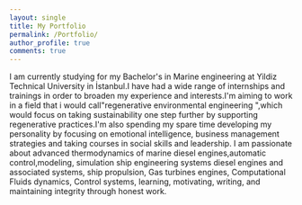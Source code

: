 ```yaml
---
layout: single
title: My Portfolio
permalink: /Portfolio/
author_profile: true
comments: true
---
```

 I am currently studying for my Bachelor's in Marine engineering at Yildiz Technical University in İstanbul.I have had a wide range of internships and trainings in order to broaden my experience and interests.I'm aiming to work in a field that i would call"regenerative environmental engineering ",which would focus on taking sustainability one step further by supporting regenerative practices.I'm also spending my spare time developing my personality by focusing on emotional intelligence, business management strategies and taking courses in social skills and leadership. I am passionate about advanced thermodynamics of marine diesel engines,automatic control,modeling, simulation ship engineering systems diesel engines and associated systems, ship propulsion, Gas turbines engines, Computational Fluids dynamics, Control systems, learning, motivating, writing, and maintaining integrity through honest work.
